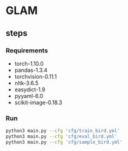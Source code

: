 # GLAM

## steps

### Requirements

- torch-1.10.0
- pandas-1.3.4
- torchvision-0.11.1
- nltk-3.6.5
- easydict-1.9
- pyyaml-6.0
- scikit-image-0.18.3

### Run

``` bash
python3 main.py --cfg 'cfg/train_bird.yml'
python3 main.py --cfg 'cfg/eval_bird.yml'
python3 main.py --cfg 'cfg/sample_bird.yml'
```

